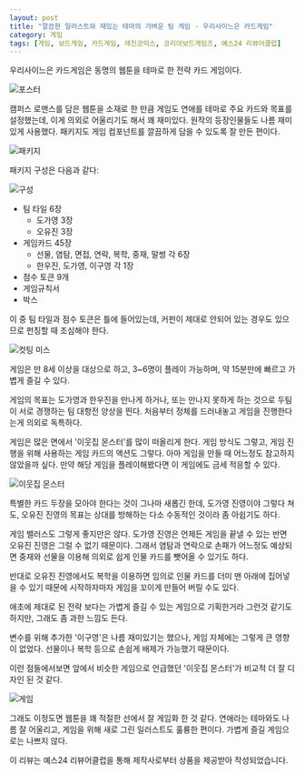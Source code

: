 ```yaml
---
layout: post
title: "깔끔한 일러스트와 재밌는 테마의 가벼운 팀 게임 - 우리사이느은 카드게임"
category: 게임
tags: [게임, 보드게임, 카드게임, 레진코믹스, 코리아보드게임즈, 예스24 리뷰어클럽]
---
```


우리사이느은 카드게임은
동명의 웹툰을 테마로 한 전략 카드 게임이다.

![포스터](https://lh3.googleusercontent.com/f-mfD1NROV8zsZd36IA6LPgsKnHRY18-kzy-EnBmJOr0BbUr9vO1WvTlzHlCMHsFf76dYfVVvnphaQ=s560)

캠퍼스 로맨스를 담은 웹툰을 소재로 한 만큼
게임도 연애를 테마로 주요 카드와 목표를 설정했는데,
이게 의외로 어울리기도 해서 꽤 재미있다.
원작의 등장인물들도 나름 재미있게 사용했다.
패키지도 게임 컴포넌트를 깔끔하게 담을 수 있도록 잘 만든 편이다.

![패키지](https://lh3.googleusercontent.com/ZdUYRnqicd1kt-6734FSSfHPDyD70h2dKS1Mjind52fNI2MdEAKp9b1b19R6oieE14ujhnlubZN-3A=s560)

패키지 구성은 다음과 같다:

![구성](https://lh3.googleusercontent.com/0AFfLvV4bTO5soXTukfTQW9mo0f76AXF5-ZOkOVldcFqVMfFr3tQDeakoJ8jb2ueihkiH2rZXl3Mxg=s560)

- 팀 타일 6장
  - 도가영 3장
  - 오유진 3장
- 게임카드 45장
  - 선물, 염탐, 면접, 연락, 복학, 중재, 말썽 각 6장
  - 한우진, 도가영, 이구영 각 1장
- 점수 토큰 9개
- 게임규칙서
- 박스

이 중 팀 타일과 점수 토큰은 틀에 들어있는데,
커펀이 제대로 안되어 있는 경우도 있으므로 펀칭할 때 조심해야 한다.

![컷팅 미스](https://lh3.googleusercontent.com/wgY7a7bhc8mFJIDyWGaimhTmfGRoQjwHm6Ar7Td7pGEsY_pkgkUfW2TXlTovTiN36hXsbzhyRT86Sw=s560)

게임은
만 8세 이상을 대상으로 하고,
3~6명이 플레이 가능하며,
약 15분만에 빠르고 가볍게 즐길 수 있다.

게임의 목표는 도가영과 한우진을 만나게 하거나,
또는 만나지 못하게 하는 것으로
두팀이 서로 경쟁하는 팀 대항전 양상을 띈다.
처음부터 정체를 드러내놓고 게임을 진행한다는게 의외로 독특하다.

게임은 많은 면에서 '이웃집 몬스터'를 많이 떠올리게 한다.
게임 방식도 그렇고,
게임 진행을 위해 사용하는 게임 카드의 액션도 그렇다.
아마 게임을 만들 때 어느정도 참고하지 않았을까 싶다.
만약 해당 게임을 플레이해봤다면 이 게임에도 금세 적응할 수 있다.

![이웃집 몬스터](https://lh3.googleusercontent.com/7iNUw3laSTTtH-FqeP5YKYqv5ZhQuseWPivG6c3AlasJ8uRu3dzQRRkWMKkCAZ-m7-M3AkBlbCgrGw=s360 "게임 방식과 액션 등 많은 면에서 '이웃집 몬스터'를 닮았다.")

특별한 카드 두장을 모아야 한다는 것이 그나마 새롭긴 한데,
도가영 진영이야 그렇다 쳐도,
오유진 진영의 목표는 상대를 방해하는 다소 수동적인 것이라 좀 아쉽기도 하다.

게임 밸러스도 그렇게 좋지만은 않다.
도가영 진영은 언제든 게임을 끝낼 수 있는 반면 오유진 진영은 그럴 수 없기 때문이다.
그래서 염탐과 연락으로 손패가 어느정도 예상되면
중재와 선물을 이용해 의외로 쉽게 인물 카드를 뺏어올 수 있기도 하다.

반대로 오유진 진영에서도 복학을 이용하면
임의로 인물 카드를 더미 맨 아래에 집어넣을 수 있기 때문에
시작하자마자 게임을 꼬이게 만들어 버릴 수도 있다.

애초에 제대로 된 전략 보다는 가볍게 즐길 수 있는 게임으로 기획한거라 그런것 같기도 하지만,
그래도 좀 과한 느낌도 든다.

변수를 위해 추가한 '이구영'은 나름 재미있기는 했으나,
게임 자체에는 그렇게 큰 영향이 없었다.
선물이나 복학 등으로 손쉽게 배제가 가능했기 때문이다.

이런 점들에서보면 앞에서 비슷한 게임으로 언급했던 '이웃집 몬스터'가
비교적 더 잘 디자인 된 것 같다.

![게임](https://lh3.googleusercontent.com/tL1J2KqudcotzV-INo_lkpnxZ1O32aM63e8iNRLfGZkAX0FHBLZJ-z8krrvwauS8cm9trgKaFigveg=s560)

그래도 이정도면 웹툰을 꽤 적절한 선에서 잘 게임화 한 것 같다.
연애라는 테마와도 나름 잘 어울리고,
게임을 위해 새로 그린 일러스트도 훌륭한 편이다.
가볍게 즐길 게임으로는 나쁘지 않다.

<!--
텀블벅에서 성공적으로 펀딩을 마치고 정식으로 발매
https://tumblbug.com/woorigame
-->



<div class="im im-info">
이 리뷰는 예스24 리뷰어클럽을 통해 제작사로부터 상품을 제공받아 작성되었습니다.
</div>
